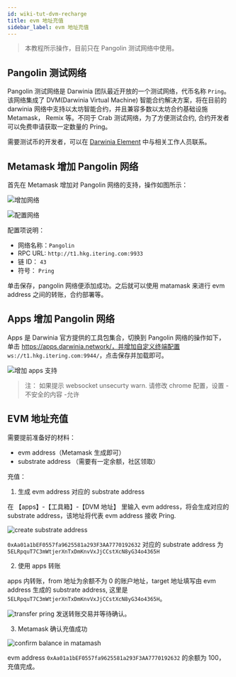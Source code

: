 ```yaml
---
id: wiki-tut-dvm-recharge
title: evm 地址充值
sidebar_label: evm 地址充值
---
```


> 本教程所示操作，目前只在 Pangolin 测试网络中使用。

## Pangolin 测试网络

Pangolin 测试网络是 Darwinia 团队最近开放的一个测试网络，代币名称 `Pring`。该网络集成了 DVM(Darwinia Virtual Machine) 智能合约解决方案，将在目前的 darwinia 网络中支持以太坊智能合约，并且兼容多数以太坊合约基础设施 Metamask， Remix 等。不同于 Crab 测试网络，为了方便测试合约, 合约开发者可以免费申请获取一定数量的 Pring。

需要测试币的开发者，可以在 [Darwinia Element](https://app.element.io/?pk_vid=6961ca0f7c45f8bf16052310122d2437#/room/#darwinia:matrix.org) 中与相关工作人员联系。

## Metamask 增加 Pangolin 网络

首先在 Metamask 增加对 Pangolin 网络的支持，操作如图所示：

![增加网络](assets/wiki-tut-dvm-recharge-01.png)

![配置网络](assets/wiki-tut-dvm-recharge-02.png)

配置项说明：

- 网络名称：`Pangolin`
- RPC URL: `http://t1.hkg.itering.com:9933`
- 链 ID： `43`
- 符号： `Pring`

单击保存，pangolin 网络便添加成功。之后就可以使用 matamask 来进行 evm address 之间的转账，合约部署等。

## Apps 增加 Pangolin 网络

Apps 是 Darwinia 官方提供的工具包集合，切换到 Pangolin 网络的操作如下， 单击 https://apps.darwinia.network/，并增加自定义终端配置
`ws://t1.hkg.itering.com:9944/`，点击保存并加载即可。

![增加 apps 支持](assets/wiki-tut-dvm-recharge-03.png)

> 注： 如果提示 websocket unsecurty warn. 请修改 chrome 配置，设置 - 不安全的内容 -允许

## EVM 地址充值

需要提前准备好的材料：

- evm address（Metamask 生成即可）
- substrate address （需要有一定余额，社区领取）

充值：

1. 生成 evm address 对应的 substrate address

在 【apps】-【工具箱】-【DVM 地址】 里输入 evm address，将会生成对应的 substrate address，该地址将代表 evm address 接收 Pring.

![create substrate address](assets/wiki-tut-dvm-recharge-04.png)

`0xAa01a1bEF0557fa9625581a293F3AA7770192632` 对应的 substrate address 为 `5ELRpquT7C3mWtjerXnTxDmKnvVxJjCCstXcN8yG34o4365H`


2. 使用 apps 转账

apps 内转账，from 地址为余额不为 0 的账户地址，target 地址填写由 evm address 生成的 substrate address, 这里是 `5ELRpquT7C3mWtjerXnTxDmKnvVxJjCCstXcN8yG34o4365H`。

![transfer pring](assets/wiki-tut-dvm-recharge-05.png) 发送转账交易并等待确认。


3. Metamask 确认充值成功

![confirm balance in matamash](assets/wiki-tut-dvm-recharge-06.png)

evm address `0xAa01a1bEF0557fa9625581a293F3AA7770192632` 的余额为 100，充值完成。
